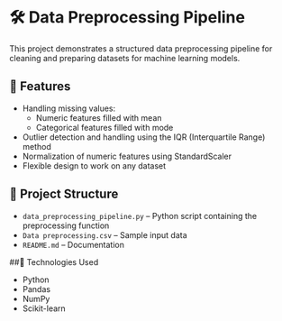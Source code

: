 # 🛠️ Data Preprocessing Pipeline

This project demonstrates a structured data preprocessing pipeline for cleaning and preparing datasets for machine learning models.

## 🚀 Features

- Handling missing values:
  - Numeric features filled with mean
  - Categorical features filled with mode
- Outlier detection and handling using the IQR (Interquartile Range) method
- Normalization of numeric features using StandardScaler
- Flexible design to work on any dataset

## 📂 Project Structure

- `data_preprocessing_pipeline.py` – Python script containing the preprocessing function
- `Data preprocessing.csv` – Sample input data
- `README.md` – Documentation

##🧰 Technologies Used

- Python 
- Pandas
- NumPy
- Scikit-learn



